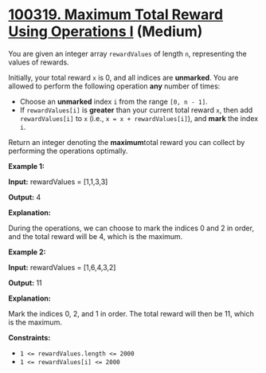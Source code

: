 # [100319. Maximum Total Reward Using Operations I][link] (Medium)

[link]: https://leetcode.cn/contest/weekly-contest-401/problems/maximum-total-reward-using-operations-i/

You are given an integer array `rewardValues` of length `n`, representing the values of rewards.

Initially, your total reward `x` is 0, and all indices are **unmarked**. You are allowed to perform
the following operation **any** number of times:

- Choose an **unmarked** index `i` from the range `[0, n - 1]`.
- If `rewardValues[i]` is **greater** than your current total reward `x`, then add `rewardValues[i]`
to `x` (i.e., `x = x + rewardValues[i]`), and **mark** the index `i`.

Return an integer denoting the **maximum**total reward you can collect by performing the operations
optimally.

**Example 1:**

**Input:** rewardValues = \[1,1,3,3\]

**Output:** 4

**Explanation:**

During the operations, we can choose to mark the indices 0 and 2 in order, and the total reward will
be 4, which is the maximum.

**Example 2:**

**Input:** rewardValues = \[1,6,4,3,2\]

**Output:** 11

**Explanation:**

Mark the indices 0, 2, and 1 in order. The total reward will then be 11, which is the maximum.

**Constraints:**

- `1 <= rewardValues.length <= 2000`
- `1 <= rewardValues[i] <= 2000`
